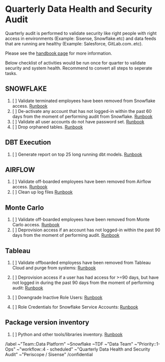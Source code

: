 # Quarterly Data Health and Security Audit

Quarterly audit is performed to validate security like right people with right access in environments (Example: Sisense, Snowflake.etc) and data feeds that are running are healthy (Example: Salesforce, GitLab.com..etc).

Please see the [handbook page](https://about.gitlab.com/handbook/business-technology/data-team/data-management/#quarterly-data-health-and-security-audit) for more information. 

Below checklist of activities would be run once for quarter to validate security and system health. Recommend to convert all steps to seperate tasks. 

## SNOWFLAKE
1. [ ] Validate terminated employees have been removed from Snowflake access. [Runbook](https://gitlab.com/gitlab-data/runbooks/-/blob/main/quarterly_data_health_and_security_audit/snowflake.md#validate-terminated-employees-have-been-removed-from-snowflake-access)
2. [ ] De-activate any account that has not logged-in within the past 60 days from the moment of performing audit from Snowflake. [Runbook](https://gitlab.com/gitlab-data/runbooks/-/blob/main/quarterly_data_health_and_security_audit/snowflake.md#de-activate-any-account-that-has-not-logged-in-within-the-past-60-days-from-the-moment-of-performing-audit-from-snowflake)
3. [ ] Validate all user accounts do not have password set. [Runbook](https://gitlab.com/gitlab-data/runbooks/-/blob/main/quarterly_data_health_and_security_audit/snowflake.md#validate-all-user-accounts-do-not-have-password-set)
4. [ ] Drop orphaned tables. [Runbook](https://gitlab.com/gitlab-data/runbooks/-/blob/main/quarterly_data_health_and_security_audit/snowflake.md#drop-orphaned-tables)

## DBT Execution
1. [ ] Generate report on top 25 long running dbt models. [Runbook](https://gitlab.com/gitlab-data/runbooks/-/blob/main/quarterly_data_health_and_security_audit/dbt.md)
 
## AIRFLOW
1. [ ] Validate off-boarded employees have been removed from Airflow access. [Runbook](https://gitlab.com/gitlab-data/runbooks/-/blob/main/quarterly_data_health_and_security_audit/airflow.md#validate-off-boarded-employees-have-been-removed-from-airflow-access)
1. [ ] Clean up log files [Runbook](https://gitlab.com/gitlab-data/runbooks/-/blob/main/quarterly_data_health_and_security_audit/airflow.md#clean-up-old-log-files)

## Monte Carlo
1. [ ] Validate off-boarded employees have been removed from Monte Carlo access. [Runbook](https://gitlab.com/gitlab-data/runbooks/-/blob/main/quarterly_data_health_and_security_audit/montecarlo.md#validate-off-boarded-employees-have-been-removed-from-monte-carlo-access)
1. [ ] Deprovision access if an account has not logged-in within the past 90 days from the moment of performing audit. [Runbook](https://gitlab.com/gitlab-data/runbooks/-/blob/main/quarterly_data_health_and_security_audit/montecarlo.md#deprovision-access-if-an-account-has-not-logged-in-within-the-past-90-days-from-the-moment-of-performing-audit)

## Tableau
1. [ ] Validate offboarded employess have been removed from Tableau Cloud and purge from systems: [Runbook](https://gitlab.com/gitlab-data/runbooks/-/blob/main/quarterly_data_health_and_security_audit/tableau.md#validate-offboarded-employees-have-been-removed-from-tableau-cloud-and-purge-from-systems)

1. [ ] Deprovision access if a user has had access for >=90 days, but have not logged in during the past 90 days from the moment of performing audit: [Runbook](https://gitlab.com/gitlab-data/runbooks/-/blob/main/quarterly_data_health_and_security_audit/tableau.md#deprovision-access-if-a-user-has-had-access-for-90-days-but-have-not-logged-in-during-the-past-90-days-from-the-moment-of-performing-audit)

1. [ ] Downgrade Inactive Role Users: [Runbook](https://gitlab.com/gitlab-data/runbooks/-/blob/main/quarterly_data_health_and_security_audit/tableau.md#downgrade_inactive_role_users)

1. [ ] Role Credentials for Snowflake Service Accounts: [Runbook](https://gitlab.com/gitlab-data/runbooks/-/blob/main/tableau/update_service_account_password.md?ref_type=heads)

## Package version inventory

1. [ ] Python and other tools/libraries inventory. [Runbook](https://gitlab.com/gitlab-data/runbooks/-/blob/main/quarterly_data_health_and_security_audit/package_inventory.md#package-version-inventory)


<!-- DO NOT EDIT BELOW THIS LINE -->
/label ~"Team::Data Platform" ~Snowflake ~TDF ~"Data Team" ~"Priority::1-Ops" ~"workflow::4 - scheduled" ~"Quarterly Data Health and Security Audit" ~"Periscope / Sisense"
/confidential 
